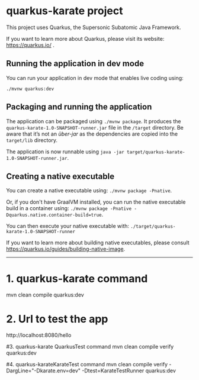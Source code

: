 # quarkus-karate project

This project uses Quarkus, the Supersonic Subatomic Java Framework.

If you want to learn more about Quarkus, please visit its website: https://quarkus.io/ .

## Running the application in dev mode

You can run your application in dev mode that enables live coding using:
```
./mvnw quarkus:dev
```

## Packaging and running the application

The application can be packaged using `./mvnw package`.
It produces the `quarkus-karate-1.0-SNAPSHOT-runner.jar` file in the `/target` directory.
Be aware that it’s not an _über-jar_ as the dependencies are copied into the `target/lib` directory.

The application is now runnable using `java -jar target/quarkus-karate-1.0-SNAPSHOT-runner.jar`.

## Creating a native executable

You can create a native executable using: `./mvnw package -Pnative`.

Or, if you don't have GraalVM installed, you can run the native executable build in a container using: `./mvnw package -Pnative -Dquarkus.native.container-build=true`.

You can then execute your native executable with: `./target/quarkus-karate-1.0-SNAPSHOT-runner`

If you want to learn more about building native executables, please consult https://quarkus.io/guides/building-native-image.



--------------------------------------------------

# 1. quarkus-karate command
mvn clean compile quarkus:dev 

# 2. Url to test the app
http://localhost:8080/hello

#3. quarkus-karate QuarkusTest command
mvn clean compile verify quarkus:dev 

#4. quarkus-karateKarateTest command
mvn clean compile verify -DargLine="-Dkarate.env=dev" -Dtest=KarateTestRunner quarkus:dev